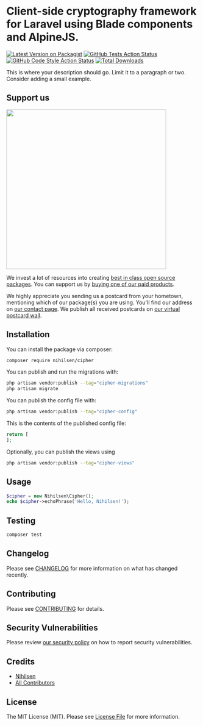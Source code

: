 # Client-side cryptography framework for Laravel using Blade components and AlpineJS.

[![Latest Version on Packagist](https://img.shields.io/packagist/v/nihilsen/cipher.svg?style=flat-square)](https://packagist.org/packages/nihilsen/cipher)
[![GitHub Tests Action Status](https://img.shields.io/github/actions/workflow/status/nihilsen/cipher/run-tests.yml?branch=main&label=tests&style=flat-square)](https://github.com/nihilsen/cipher/actions?query=workflow%3Arun-tests+branch%3Amain)
[![GitHub Code Style Action Status](https://img.shields.io/github/actions/workflow/status/nihilsen/cipher/fix-php-code-style-issues.yml?branch=main&label=code%20style&style=flat-square)](https://github.com/nihilsen/cipher/actions?query=workflow%3A"Fix+PHP+code+style+issues"+branch%3Amain)
[![Total Downloads](https://img.shields.io/packagist/dt/nihilsen/cipher.svg?style=flat-square)](https://packagist.org/packages/nihilsen/cipher)

This is where your description should go. Limit it to a paragraph or two. Consider adding a small example.

## Support us

[<img src="https://github-ads.s3.eu-central-1.amazonaws.com/Cipher.jpg?t=1" width="419px" />](https://spatie.be/github-ad-click/Cipher)

We invest a lot of resources into creating [best in class open source packages](https://spatie.be/open-source). You can support us by [buying one of our paid products](https://spatie.be/open-source/support-us).

We highly appreciate you sending us a postcard from your hometown, mentioning which of our package(s) you are using. You'll find our address on [our contact page](https://spatie.be/about-us). We publish all received postcards on [our virtual postcard wall](https://spatie.be/open-source/postcards).

## Installation

You can install the package via composer:

```bash
composer require nihilsen/cipher
```

You can publish and run the migrations with:

```bash
php artisan vendor:publish --tag="cipher-migrations"
php artisan migrate
```

You can publish the config file with:

```bash
php artisan vendor:publish --tag="cipher-config"
```

This is the contents of the published config file:

```php
return [
];
```

Optionally, you can publish the views using

```bash
php artisan vendor:publish --tag="cipher-views"
```

## Usage

```php
$cipher = new Nihilsen\Cipher();
echo $cipher->echoPhrase('Hello, Nihilsen!');
```

## Testing

```bash
composer test
```

## Changelog

Please see [CHANGELOG](CHANGELOG.md) for more information on what has changed recently.

## Contributing

Please see [CONTRIBUTING](CONTRIBUTING.md) for details.

## Security Vulnerabilities

Please review [our security policy](../../security/policy) on how to report security vulnerabilities.

## Credits

- [Nihilsen](https://github.com/nihilsen)
- [All Contributors](../../contributors)

## License

The MIT License (MIT). Please see [License File](LICENSE.md) for more information.
